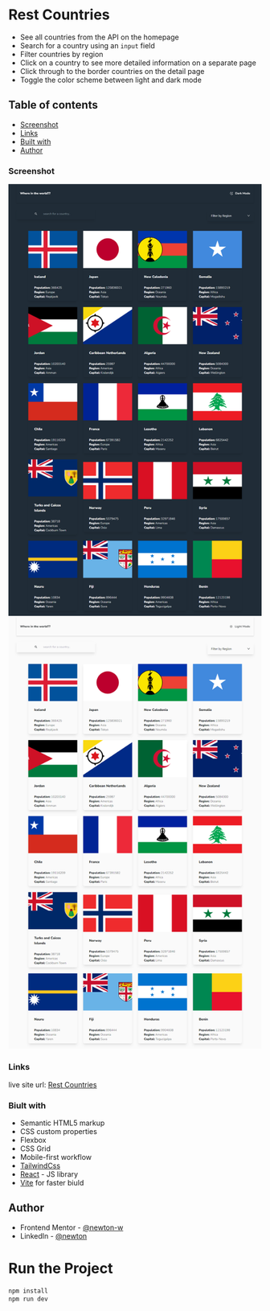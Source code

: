# Rest Countries 

- See all countries from the API on the homepage
- Search for a country using an `input` field
- Filter countries by region
- Click on a country to see more detailed information on a separate page
- Click through to the border countries on the detail page
- Toggle the color scheme between light and dark mode 

## Table of contents

  - [Screenshot](#screenshot)
  - [Links](#links)
  - [Built with](#built-with)
  - [Author](#author)

### Screenshot

![](./darkmode.png)
![](./lightmode.png)

### Links

live site url: [Rest Countries](https://newt-rest-countries.netlify.app/)

### Biult with

- Semantic HTML5 markup
- CSS custom properties
- Flexbox
- CSS Grid
- Mobile-first workflow
- [TailwindCss](https://tailwindcss.com/) 
- [React](https://reactjs.org/) - JS library
- [Vite](https://vitejs.dev) for faster biuld

## Author

- Frontend Mentor - [@newton-w](https://www.frontendmentor.io/profile/newton-w)
- LinkedIn - [@newton](https://www.linkedin.com/in/newton-warui/)

# Run the Project
    npm install
    npm run dev

